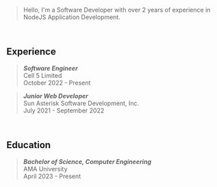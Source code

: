 > Hello, I'm a Software Developer with over 2 years of experience in NodeJS Application Development.

<br />

## Experience
> _**Software Engineer**_ <br />
> Cell 5 Limited <br />
> October 2022 - Present

> _**Junior Web Developer**_ <br />
> Sun Asterisk Software Development, Inc. <br />
> July 2021 - September 2022

<br />

## Education
> _**Bachelor of Science, Computer Engineering**_ <br />
> AMA University <br />
> April 2023 - Present
> 
